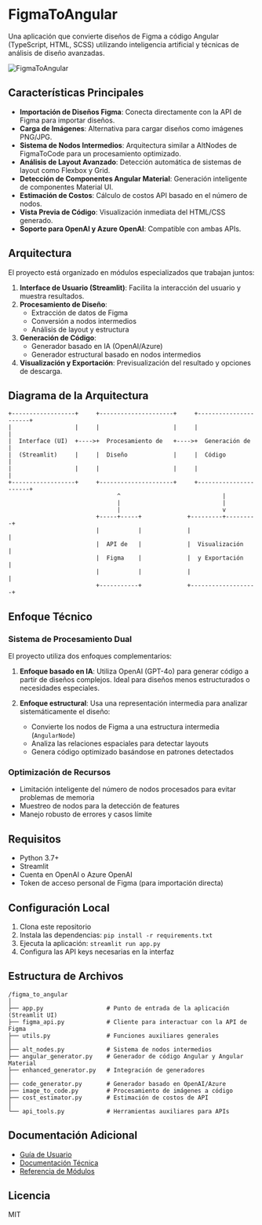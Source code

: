# FigmaToAngular

Una aplicación que convierte diseños de Figma a código Angular (TypeScript, HTML, SCSS) utilizando inteligencia artificial y técnicas de análisis de diseño avanzadas.

![FigmaToAngular](images/figma_to_angular_logo.png)

## Características Principales

- **Importación de Diseños Figma**: Conecta directamente con la API de Figma para importar diseños.
- **Carga de Imágenes**: Alternativa para cargar diseños como imágenes PNG/JPG.
- **Sistema de Nodos Intermedios**: Arquitectura similar a AltNodes de FigmaToCode para un procesamiento optimizado.
- **Análisis de Layout Avanzado**: Detección automática de sistemas de layout como Flexbox y Grid.
- **Detección de Componentes Angular Material**: Generación inteligente de componentes Material UI.
- **Estimación de Costos**: Cálculo de costos API basado en el número de nodos.
- **Vista Previa de Código**: Visualización inmediata del HTML/CSS generado.
- **Soporte para OpenAI y Azure OpenAI**: Compatible con ambas APIs.

## Arquitectura

El proyecto está organizado en módulos especializados que trabajan juntos:

1. **Interface de Usuario (Streamlit)**: Facilita la interacción del usuario y muestra resultados.
2. **Procesamiento de Diseño**: 
   - Extracción de datos de Figma
   - Conversión a nodos intermedios
   - Análisis de layout y estructura
3. **Generación de Código**: 
   - Generador basado en IA (OpenAI/Azure)
   - Generador estructural basado en nodos intermedios
4. **Visualización y Exportación**: Previsualización del resultado y opciones de descarga.

## Diagrama de la Arquitectura

```
+------------------+     +---------------------+     +----------------------+
|                  |     |                     |     |                      |
|  Interface (UI)  +---->+  Procesamiento de   +---->+  Generación de       |
|  (Streamlit)     |     |  Diseño             |     |  Código              |
|                  |     |                     |     |                      |
+------------------+     +---------------------+     +----------------------+
                               ^                             |
                               |                             |
                               |                             v
                         +-----+-----+             +---------+---------+
                         |           |             |                   |
                         |  API de   |             |  Visualización    |
                         |  Figma    |             |  y Exportación    |
                         |           |             |                   |
                         +-----------+             +-------------------+
```

## Enfoque Técnico

### Sistema de Procesamiento Dual

El proyecto utiliza dos enfoques complementarios:

1. **Enfoque basado en IA**: Utiliza OpenAI (GPT-4o) para generar código a partir de diseños complejos. Ideal para diseños menos estructurados o necesidades especiales.

2. **Enfoque estructural**: Usa una representación intermedia para analizar sistemáticamente el diseño:
   - Convierte los nodos de Figma a una estructura intermedia (`AngularNode`)
   - Analiza las relaciones espaciales para detectar layouts
   - Genera código optimizado basándose en patrones detectados

### Optimización de Recursos

- Limitación inteligente del número de nodos procesados para evitar problemas de memoria
- Muestreo de nodos para la detección de features
- Manejo robusto de errores y casos límite

## Requisitos

- Python 3.7+ 
- Streamlit
- Cuenta en OpenAI o Azure OpenAI
- Token de acceso personal de Figma (para importación directa)

## Configuración Local

1. Clona este repositorio
2. Instala las dependencias: `pip install -r requirements.txt`
3. Ejecuta la aplicación: `streamlit run app.py`
4. Configura las API keys necesarias en la interfaz

## Estructura de Archivos

```
/figma_to_angular
│
├── app.py                  # Punto de entrada de la aplicación (Streamlit UI)
├── figma_api.py            # Cliente para interactuar con la API de Figma
├── utils.py                # Funciones auxiliares generales
│
├── alt_nodes.py            # Sistema de nodos intermedios
├── angular_generator.py    # Generador de código Angular y Angular Material
├── enhanced_generator.py   # Integración de generadores
│
├── code_generator.py       # Generador basado en OpenAI/Azure
├── image_to_code.py        # Procesamiento de imágenes a código
├── cost_estimator.py       # Estimación de costos de API
│
└── api_tools.py            # Herramientas auxiliares para APIs
```

## Documentación Adicional

- [Guía de Usuario](GUIA_USUARIO.md)
- [Documentación Técnica](DOCUMENTACION_TECNICA.md)
- [Referencia de Módulos](MODULOS.md)

## Licencia

MIT
